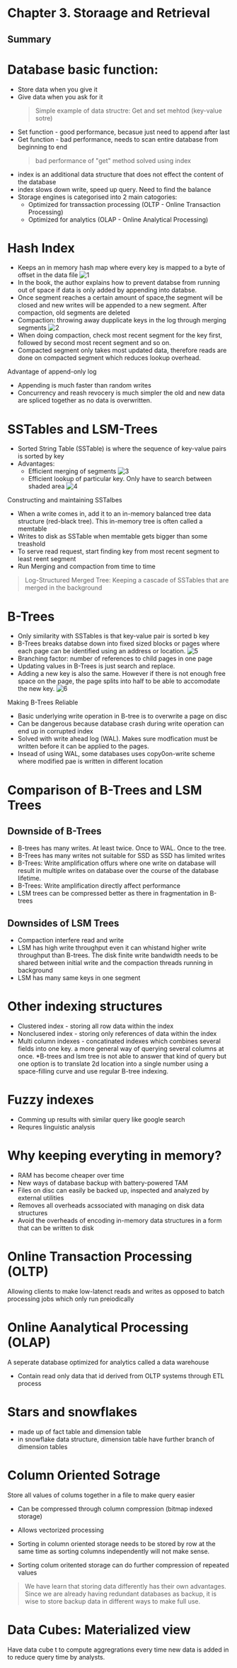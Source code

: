 # Chapter 3. Storaage and Retrieval

## Summary

# Database basic function:
  * Store data when you give it
  * Give data when you ask for it
      > Simple example of data structre: Get and set mehtod (key-value sotre)
  * Set function - good performance, becasue just need to append after last
  * Get function - bad performance, needs to scan entire database from beginning to end
      > bad performance of "get" method solved using index
  * index is an additional data structure that does not effect the content of the database
  * index slows down write, speed up query. Need to find the balance
  * Storage engines is categorised into 2 main catogories:
    * Optimized for transsaction processing (OLTP - Online Transaction Processing)
    * Optimized for analytics (OLAP - Online Analytical Processing)

# Hash Index
  * Keeps an in memory hash map where every key is mapped to a byte of offset in the data file
  ![1](https://user-images.githubusercontent.com/35839199/64672742-de3d6e80-d49e-11e9-9c8a-f7eed8358f56.png)
  * In the book, the author explains how to prevent databse from running out of space if data is only added by appending into databse.
  * Once segment reaches a certain amount of space,the segment will be closed and new writes will be appended to a new segment. After compaction, old segments are deleted
  * Compaction: throwing away dupplicate keys in the log through merging segments
  ![2](https://user-images.githubusercontent.com/35839199/64672990-94a15380-d49f-11e9-9a57-752ede9efdfe.png)
  * When doing compaction, check most recent segment for the key first, followed by second most recent segment and so on. 
  * Compacted segment only takes most updated data, therefore reads are done on compacted segment which reduces lookup overhead.

Advantage of append-only log
  * Appending is much faster than random writes
  * Concurrency and reash revocery is much simpler the old and new data are spliced together as no data is overwritten.
  
# SSTables and LSM-Trees
  * Sorted String Table (SSTable) is where the sequence of key-value pairs is sorted by key
  * Advantages:
    * Efficient merging of segments
    ![3](https://user-images.githubusercontent.com/35839199/64674649-ddf3a200-d4a3-11e9-8a1c-d8da70db2144.png)
    * Efficient lookup of particular key. Only have to search between shaded area
    ![4](https://user-images.githubusercontent.com/35839199/64674735-0c717d00-d4a4-11e9-8636-37d9a069e497.png)
    
Constructing and maintaining SSTalbes
* When a write comes in, add it to an in-memory balanced tree data structure (red-black tree). This in-memory tree is often called a memtable
* Writes to disk as SSTable when memtable gets bigger than some treashold
* To serve read request, start finding key from most recent segment to least reent segment
* Run Merging and compaction from time to time
> Log-Structured Merged Tree: Keeping a cascade of SSTables that are merged in the background

# B-Trees
* Only similarity with SSTables is that key-value pair is sorted b key
* B-Trees breaks databse down into fixed sized blocks or pages where each page can be identified using an address or location.
![5](https://user-images.githubusercontent.com/35839199/64676106-5d36a500-d4a7-11e9-8e90-e1bd783bcdb2.png)
* Branching factor: number of references to child pages in one page
* Updating values in B-Trees is just search and replace.
* Adding a new key is also the same. However if there is not enough free space on the page, the page splits into half to be able to accomodate the new key.
![6](https://user-images.githubusercontent.com/35839199/64676316-e221be80-d4a7-11e9-9aae-b82ebf3f93f7.png)

Making B-Trees Reliable
* Basic underlying write operation in B-tree is to overwrite a page on disc
* Can be dangerous because database crash during write operation can end up in corrupted index
* Solved with write ahead log (WAL). Makes sure modfication must be written before it can be applied to the pages.
* Insead of using WAL, some databases uses copy0on-write scheme where modified pae is written in different location

# Comparison of B-Trees and LSM Trees

## Downside of B-Trees
* B-trees has many writes. At least twice. Once to WAL. Once to the tree.
* B-Trees has many writes not suitable for SSD as SSD has limited writes
* B-Trees: Write amplification offurs where one write on database will result in multiple writes on database over the course of the database lifetime.
* B-Trees: Write amplification directly affect performance
* LSM trees can be compressed better as there in fragmentation in B-trees

## Downsides of LSM Trees
* Compaction interfere read and write
* LSM has high write throughput even it can whistand higher write throughput than B-trees. The disk finite write bandwidth needs to be shared between initial write and the compaction threads running in background
* LSM has many same keys in one segment

# Other indexing structures
  * Clustered index - storing all row data within the index
  * Nonclusered index - storing only references of data within the index
  * Multi column indexes - concatinated indexes which combines several fields into one key. a more general way of querying several columns at once.
  *B-trees and lsm tree is not able to answer that kind of query but one option is to translate 2d location into a single number using a space-filling curve and use regular B-tree indexing.
  
  # Fuzzy indexes
  * Comming up results with similar query like google search
  * Requres linguistic analysis
  
  # Why keeping everyting in memory?
  * RAM has become cheaper over time
  * New ways of database backup with battery-powered TAM
  * Files on disc can easily be backed up, inspected and analyzed by external utilities
  * Removes all overheads acssociated with managing on disk data structures
  * Avoid the overheads of encoding in-memory data structures in a form that can be written to disk
  
# Online Transaction Processing (OLTP)
Allowing clients to make low-latenct reads and writes as opposed to batch processing jobs which only run preiodically

# Online Aanalytical Processing (OLAP)
A seperate database optimized for analytics called a data warehouse
* Contain read only data that id derived from OLTP systems through ETL process

# Stars and snowflakes
* made up of fact table and dimension table
* in snowflake data structure, dimension table have further branch of dimension tables

# Column Oriented Sotrage
Store all values of colums together in a file to make query easier
* Can be compressed through column compression (bitmap indexed storage)
* Allows vectorized processing

* Sorting in column oriented storage needs to be stored by row at the same time as sorting columns independently will not make sense.
* Sorting colum oritented storage can do further compression of repeated values

> We have learn that storing data differently has their own advantages. Since we are already having redundant databases as backup, it is wise to store backup data in different ways to make full use.

# Data Cubes: Materialized view
Have data cube t to compute aggregrations every time new data is added in to reduce query time by analysts.
